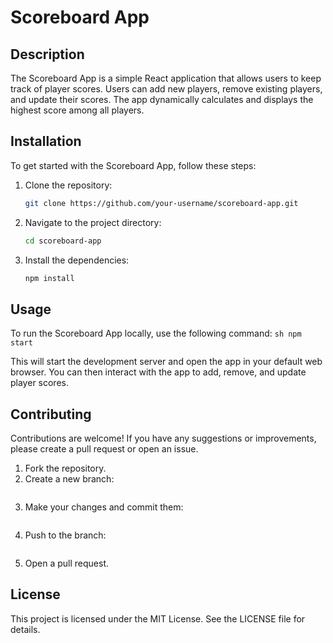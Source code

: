 # Scoreboard App

## Description
The Scoreboard App is a simple React application that allows users to keep track of player scores. Users can add new players, remove existing players, and update their scores. The app dynamically calculates and displays the highest score among all players.

## Installation
To get started with the Scoreboard App, follow these steps:

1. Clone the repository:
    ```sh
    git clone https://github.com/your-username/scoreboard-app.git
    ```
2. Navigate to the project directory:
    ```sh
    cd scoreboard-app
    ```
3. Install the dependencies:
    ```sh
    npm install
    ```

## Usage
To run the Scoreboard App locally, use the following command:
    ```sh
    npm start
    ```

This will start the development server and open the app in your default web browser. You can then interact with the app to add, remove, and update player scores.

## Contributing

Contributions are welcome! If you have any suggestions or improvements, please create a pull request or open an issue.

1. Fork the repository.
2. Create a new branch:
    ```git checkout -b feature/your-feature-name
3. Make your changes and commit them:
    ```git commit -m 'Add some feature'
4. Push to the branch:
    ```git push origin feature/your-feature-name
5. Open a pull request.

## License
This project is licensed under the MIT License. See the LICENSE file for details.
